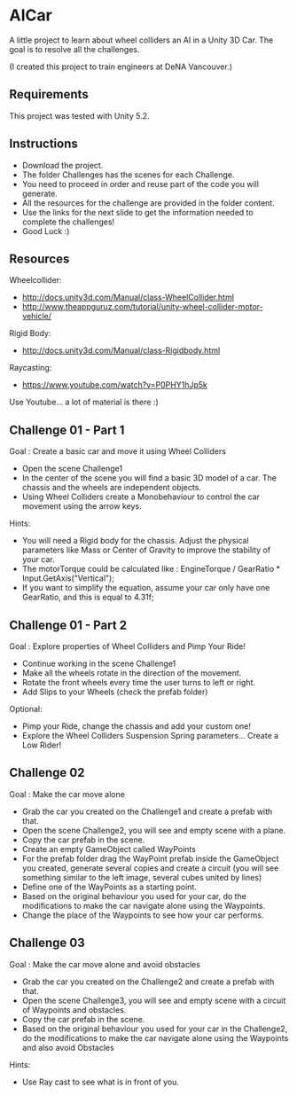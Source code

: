 # AICar

A little project to learn about wheel colliders an AI in a Unity 3D Car. 
The goal is to resolve all the challenges.

(I created this project to train engineers at DeNA Vancouver.)

## Requirements

This project was tested with Unity 5.2.

## Instructions

* Download the project.
* The folder Challenges has the scenes for each Challenge. 
* You need to proceed in order and reuse part of the code you will generate. 
* All the resources for the challenge are provided in the folder content.
* Use the links for the next slide to get the information needed to complete the challenges!
* Good Luck :)

## Resources

Wheelcollider:
* http://docs.unity3d.com/Manual/class-WheelCollider.html
* http://www.theappguruz.com/tutorial/unity-wheel-collider-motor-vehicle/

Rigid Body:
* http://docs.unity3d.com/Manual/class-Rigidbody.html

Raycasting:
* https://www.youtube.com/watch?v=P0PHY1hJp5k

Use Youtube… a lot of material is there :)

## Challenge 01 - Part 1
Goal : Create a basic car and move it using Wheel Colliders

* Open the scene Challenge1
* In the center of the scene you will find a basic 3D model of a car. The chassis and the wheels are independent objects.
* Using Wheel Colliders create a Monobehaviour to control the car movement using the arrow keys.

Hints:
* You will need a Rigid body for the chassis. Adjust the physical parameters like Mass or Center of Gravity to improve the stability of your car.
* The motorTorque could be calculated like : EngineTorque / GearRatio * Input.GetAxis("Vertical");
* If you want to simplify the equation, assume your car only have one GearRatio, and this is equal to 4.31f;

## Challenge 01 - Part 2
Goal : Explore properties of Wheel Colliders and Pimp Your Ride!

* Continue working in the scene Challenge1
* Make all the wheels rotate in the direction of the movement.
* Rotate the front wheels every time the user turns to left or right.
* Add Slips to your Wheels (check the prefab folder)

Optional:
* Pimp your Ride, change the chassis and add your custom one!
* Explore the Wheel Colliders Suspension Spring parameters… Create a Low Rider!

## Challenge 02
Goal : Make the car move alone

* Grab the car you created on the Challenge1 and create a prefab with that.
* Open the scene Challenge2, you will see and empty scene with a plane.
* Copy the car prefab in the scene.
* Create an empty GameObject called WayPoints
* For the prefab folder drag the WayPoint prefab inside the GameObject you created, generate several copies and create a circuit (you will see something similar to the left image, several cubes united by lines)
* Define one of the WayPoints as a starting point.
* Based on the original behaviour you used for your car, do the modifications to make the car navigate alone using the Waypoints.
* Change the place of the Waypoints to see how your car performs.


## Challenge 03
Goal : Make the car move alone and avoid obstacles

* Grab the car you created on the Challenge2 and create a prefab with that.
* Open the scene Challenge3, you will see and empty scene with a circuit of Waypoints and obstacles.
* Copy the car prefab in the scene.
* Based on the original behaviour you used for your car in the Challenge2, do the modifications to make the car navigate alone using the Waypoints and also avoid Obstacles

Hints:
* Use Ray cast to see what is in front of you.


